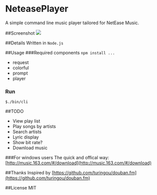 NeteasePlayer
=============

A simple command line music player tailored for NetEase Music.

##Screenshot
![](http://incognita.u.qiniudn.com/NeteasePlayer_screenshot_v0.2.png)

##Details
Written in `Node.js`

##Usage
###Required components `npm install ...`
* request
* colorful
* prompt
* player

### Run
`$./bin/cli`


##TODO
* View play list
* Play songs by artists
* Search artists
* Lyric display
* Show bit rate?
* Download music


###For windows users
The quick and offical way:
[http://music.163.com/#/download](http://music.163.com/#/download)

##Thanks
Inspired by [https://github.com/turingou/douban.fm](https://github.com/turingou/douban.fm)

##License
MIT
